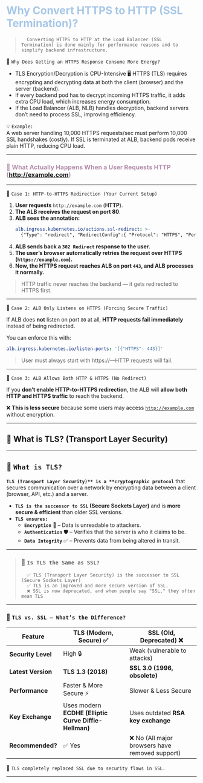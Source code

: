 # **<span style="color:#A7C7E7;">Why Convert HTTPS to HTTP (SSL Termination)?**</span>

>       Converting HTTPS to HTTP at the Load Balancer (SSL Termination) is done mainly for performance reasons and to simplify backend infrastructure.

🔹 `Why Does Getting an HTTPS Response Consume More Energy?`
- TLS Encryption/Decryption is CPU-Intensive 🖥️
HTTPS (TLS) requires encrypting and decrypting data at both the client (browser) and the server (backend).
- If every backend pod has to decrypt incoming HTTPS traffic, it adds extra CPU load, which increases energy consumption.
- If the Load Balancer (ALB, NLB) handles decryption, backend servers don’t need to process SSL, improving efficiency.

💡 `Example:`</br>
A web server handling 10,000 HTTPS requests/sec must perform 10,000 SSL handshakes (costly).
If SSL is terminated at ALB, backend pods receive plain HTTP, reducing CPU load.

---
### **<span style="color:#B48EAD;">🔹 What Actually Happens When a User Requests HTTP (<a style="color:#B48EAD;" href="http://example.com">http://example.com</a>)**</span>
---

📌 `Case 1: HTTP-to-HTTPS Redirection (Your Current Setup)`

1. **User requests** `http://example.com` (**HTTP**).  
2. **The ALB receives the request on port 80**.  
3. **ALB sees the annotation:**
   ```yaml
   alb.ingress.kubernetes.io/actions.ssl-redirect: >-
     {"Type": "redirect", "RedirectConfig":{ "Protocol": "HTTPS", "Port": "443", "StatusCode": "HTTP_302"}}
    ```
4. **ALB sends back a `302 Redirect` response to the user.**  
5. **The user’s browser automatically retries the request over HTTPS (`https://example.com`).**  
6. **Now, the HTTPS request reaches ALB on port `443`, and ALB processes it normally.**  

> HTTP traffic never reaches the backend — it gets redirected to HTTPS first.

---

📌 `Case 2: ALB Only Listens on HTTPS (Forcing Secure Traffic)`

If ALB does **not** listen on port `80` at all, **HTTP requests fail immediately** instead of being redirected.

You can enforce this with:  

```yaml
alb.ingress.kubernetes.io/listen-ports: '[{"HTTPS": 443}]'
```
>  User must always start with https://—HTTP requests will fail.
---
📌 `Case 3: ALB Allows Both HTTP & HTTPS (No Redirect)`

If you **don’t enable HTTP-to-HTTPS redirection**, the ALB will **allow both HTTP and HTTPS traffic** to reach the backend.  

❌ **This is less secure** because some users may access [`http://example.com`](http://example.com) without encryption.  

---
## 🔹 What is TLS? (Transport Layer Security)
---

## 📌 `What is TLS?`

**`TLS (Transport Layer Security)** is a **cryptographic protocol`** that secures communication over a network by encrypting data between a client (browser, API, etc.) and a server.

- **`TLS is the successor to SSL` (Secure Sockets Layer)** and is **more secure & efficient** than older SSL versions.  
- **`TLS ensures:`**
    - **`Encryption`** 🔐 – Data is unreadable to attackers.  
    - **`Authentication`** 🛡 – Verifies that the server is who it claims to be.  
    - **`Data Integrity`** ✅ – Prevents data from being altered in transit.  

---

> ### 🔹 `Is TLS the Same as SSL?`
>       ✅ TLS (Transport Layer Security) is the successor to SSL (Secure Sockets Layer)
>       ✅ TLS is an improved and more secure version of SSL. 
>       ❌ SSL is now deprecated, and when people say "SSL," they often mean TLS

---

### 📌 `TLS vs. SSL – What’s the Difference?`

| **Feature**       | **TLS (Modern, Secure) ✅** | **SSL (Old, Deprecated) ❌** |
|-------------------|-------------------------|-------------------------|
| **Security Level** | High 🔒 | Weak (vulnerable to attacks) |
| **Latest Version** | **TLS 1.3 (2018)** | **SSL 3.0 (1996, obsolete)** |
| **Performance** | Faster & More Secure ⚡ | Slower & Less Secure |
| **Key Exchange** | Uses modern **ECDHE (Elliptic Curve Diffie-Hellman)** | Uses outdated **RSA key exchange** |
| **Recommended?** | ✅ Yes | ❌ No (All major browsers have removed support) |

📌 `TLS completely replaced SSL due to security flaws in SSL.`

---

